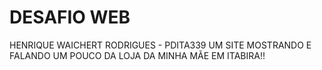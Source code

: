 # DESAFIO WEB

HENRIQUE WAICHERT RODRIGUES - PDITA339 
UM SITE MOSTRANDO E FALANDO UM POUCO DA LOJA DA MINHA MÃE EM ITABIRA!!
